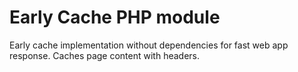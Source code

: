 # Early Cache PHP module
Early cache implementation without dependencies for fast web app response. Caches page content with headers.
